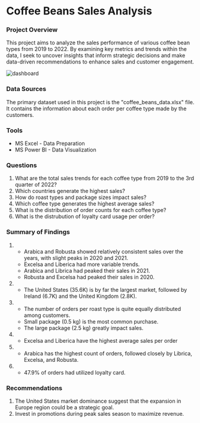 # Coffee Beans Sales Analysis

### Project Overview
This project aims to analyze the sales performance of various coffee bean types from 2019 to 2022. By examining key metrics and trends within the data, I seek to uncover insights that inform strategic decisions and make data-driven recommendations to enhance sales and customer engagement.

![dashboard](https://github.com/user-attachments/assets/9f705e0d-e96f-4b83-a5bf-5ae657e64315)



### Data Sources
The primary dataset used in this project is the "coffee_beans_data.xlsx" file. It contains the information about each order per coffee type made by the customers.

### Tools
- MS Excel - Data Preparation
- MS Power BI - Data Visualization

### Questions
1. What are the total sales trends for each coffee type from 2019 to the 3rd quarter of 2022? 
2. Which countries generate the highest sales? 
3. How do roast types and package sizes impact sales? 
4. Which coffee type generates the highest average sales? 
5. What is the distribution of order counts for each coffee type? 
6. What is the distrubution of loyalty card usage per order?

### Summary of Findings
1. - Arabica and Robusta showed relatively consistent sales over the years, with slight peaks in 2020 and 2021.
   - Excelsa and Liberica had more variable trends. 
   - Arabica and Librica had peaked their sales in 2021.
   - Robusta and Excelsa had peaked their sales in 2020.
2. - The United States (35.6K) is by far the largest market, followed by Ireland (6.7K) and the United Kingdom (2.8K).
3. - The number of orders per roast type is quite equally distributed among customers.
   - Small package (0.5 kg) is the most common purchase.
   - The large package (2.5 kg) greatly impact sales.
4. - Excelsa and Liberica have the highest average sales per order
5. - Arabica has the highest count of orders, followed closely by Librica, Excelsa, and Robusta.
6. - 47.9% of orders had utilized loyalty card.

### Recommendations
1. The United States market dominance suggest that the expansion in Europe region could be a strategic goal.
2. Invest in promotions during peak sales season to maximize revenue. 





